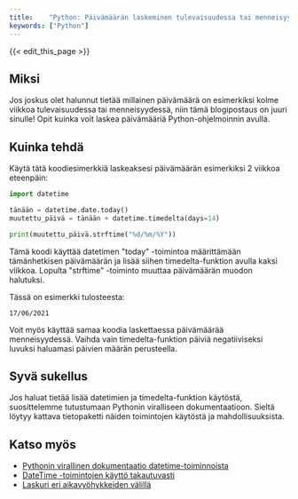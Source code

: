 ```yaml
---
title:    "Python: Päivämäärän laskeminen tulevaisuudessa tai menneisyydessä"
keywords: ["Python"]
---
```


{{< edit_this_page >}}

## Miksi

Jos joskus olet halunnut tietää millainen päivämäärä on esimerkiksi kolme viikkoa tulevaisuudessa tai menneisyydessä, niin tämä blogipostaus on juuri sinulle! Opit kuinka voit laskea päivämääriä Python-ohjelmoinnin avulla.

## Kuinka tehdä

Käytä tätä koodiesimerkkiä laskeaksesi päivämäärän esimerkiksi 2 viikkoa eteenpäin:

```Python
import datetime

tänään = datetime.date.today()
muutettu_päivä = tänään + datetime.timedelta(days=14)

print(muutettu_päivä.strftime("%d/%m/%Y"))
```

Tämä koodi käyttää datetimen "today" -toimintoa määrittämään tämänhetkisen päivämäärän ja lisää siihen timedelta-funktion avulla kaksi viikkoa. Lopulta "strftime" -toiminto muuttaa päivämäärän muodon halutuksi.

Tässä on esimerkki tulosteesta:

```
17/06/2021
```

Voit myös käyttää samaa koodia laskettaessa päivämäärää menneisyydessä. Vaihda vain timedelta-funktion päiviä negatiiviseksi luvuksi haluamasi päivien määrän perusteella.

## Syvä sukellus

Jos haluat tietää lisää datetimien ja timedelta-funktion käytöstä, suosittelemme tutustumaan Pythonin viralliseen dokumentaatioon. Sieltä löytyy kattava tietopaketti näiden toimintojen käytöstä ja mahdollisuuksista.

## Katso myös

- [Pythonin virallinen dokumentaatio datetime-toiminnoista](https://docs.python.org/3/library/datetime.html)
- [DateTime -toimintojen käyttö takautuvasti](https://www.saltycrane.com/blog/2008/06/how-to-find-date-time-difference-in/)
- [Laskuri eri aikavyöhykkeiden välillä](https://timeanddate.com)